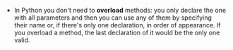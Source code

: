 - In Python you don't need to **overload** methods: you only declare the one with all parameters and then you can use any of them by specifying their name or, if there's only one declaration, in order of appearance.
  If you overload a method, the last declaration of it would be the only one valid.